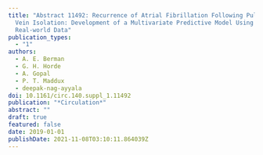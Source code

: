 ```yaml
---
title: "Abstract 11492: Recurrence of Atrial Fibrillation Following Pulmonary
  Vein Isolation: Development of a Multivariate Predictive Model Using
  Real-world Data"
publication_types:
  - "1"
authors:
  - A. E. Berman
  - G. H. Horde
  - A. Gopal
  - P. T. Maddux
  - deepak-nag-ayyala
doi: 10.1161/circ.140.suppl_1.11492
publication: "*Circulation*"
abstract: ""
draft: true
featured: false
date: 2019-01-01
publishDate: 2021-11-08T03:10:11.864039Z
---
```

